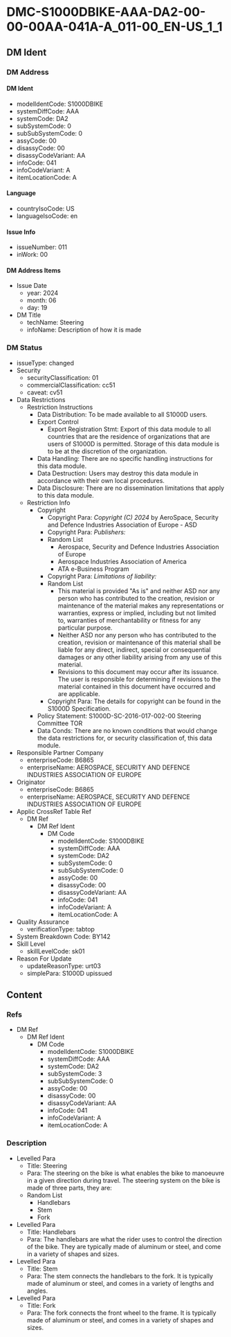 # DMC-S1000DBIKE-AAA-DA2-00-00-00AA-041A-A_011-00_EN-US_1_1

## DM Ident

### DM Address

#### DM Ident

*   modelIdentCode: S1000DBIKE
*   systemDiffCode: AAA
*   systemCode: DA2
*   subSystemCode: 0
*   subSubSystemCode: 0
*   assyCode: 00
*   disassyCode: 00
*   disassyCodeVariant: AA
*   infoCode: 041
*   infoCodeVariant: A
*   itemLocationCode: A

#### Language

*   countryIsoCode: US
*   languageIsoCode: en

#### Issue Info

*   issueNumber: 011
*   inWork: 00

#### DM Address Items

*   Issue Date
    *   year: 2024
    *   month: 06
    *   day: 19
*   DM Title
    *   techName: Steering
    *   infoName: Description of how it is made

### DM Status

*   issueType: changed
*   Security
    *   securityClassification: 01
    *   commercialClassification: cc51
    *   caveat: cv51
*   Data Restrictions
    *   Restriction Instructions
        *   Data Distribution: To be made available to all S1000D users.
        *   Export Control
            *   Export Registration Stmt: Export of this data module to all countries that are the residence of organizations that are users of S1000D is permitted. Storage of this data module is to be at the discretion of the organization.
        *   Data Handling: There are no specific handling instructions for this data module.
        *   Data Destruction: Users may destroy this data module in accordance with their own local procedures.
        *   Data Disclosure: There are no dissemination limitations that apply to this data module.
    *   Restriction Info
        *   Copyright
            *   Copyright Para: *Copyright (C) 2024* by AeroSpace, Security and Defence Industries Association of Europe - ASD
            *   Copyright Para: *Publishers:*
            *   Random List
                *   Aerospace, Security and Defence Industries Association of Europe
                *   Aerospace Industries Association of America
                *   ATA e-Business Program
            *   Copyright Para: *Limitations of liability:*
            *   Random List
                *   This material is provided "As is" and neither ASD nor any person who has contributed to the creation, revision or maintenance of the material makes any representations or warranties, express or implied, including but not limited to, warranties of merchantability or fitness for any particular purpose.
                *   Neither ASD nor any person who has contributed to the creation, revision or maintenance of this material shall be liable for any direct, indirect, special or consequential damages or any other liability arising from any use of this material.
                *   Revisions to this document may occur after its issuance. The user is responsible for determining if revisions to the material contained in this document have occurred and are applicable.
            *   Copyright Para: The details for copyright can be found in the S1000D Specification.
        *   Policy Statement: S1000D-SC-2016-017-002-00 Steering Committee TOR
        *   Data Conds: There are no known conditions that would change the data restrictions for, or security classification of, this data module.
*   Responsible Partner Company
    *   enterpriseCode: B6865
    *   enterpriseName: AEROSPACE, SECURITY AND DEFENCE INDUSTRIES ASSOCIATION OF EUROPE
*   Originator
    *   enterpriseCode: B6865
    *   enterpriseName: AEROSPACE, SECURITY AND DEFENCE INDUSTRIES ASSOCIATION OF EUROPE
*   Applic CrossRef Table Ref
    *   DM Ref
        *   DM Ref Ident
            *   DM Code
                *   modelIdentCode: S1000DBIKE
                *   systemDiffCode: AAA
                *   systemCode: DA2
                *   subSystemCode: 0
                *   subSubSystemCode: 0
                *   assyCode: 00
                *   disassyCode: 00
                *   disassyCodeVariant: AA
                *   infoCode: 041
                *   infoCodeVariant: A
                *   itemLocationCode: A
*   Quality Assurance
    *   verificationType: tabtop
*   System Breakdown Code: BY142
*   Skill Level
    *   skillLevelCode: sk01
*   Reason For Update
    *   updateReasonType: urt03
    *   simplePara: S1000D upissued

## Content

### Refs

*   DM Ref
    *   DM Ref Ident
        *   DM Code
            *   modelIdentCode: S1000DBIKE
            *   systemDiffCode: AAA
            *   systemCode: DA2
            *   subSystemCode: 3
            *   subSubSystemCode: 0
            *   assyCode: 00
            *   disassyCode: 00
            *   disassyCodeVariant: AA
            *   infoCode: 041
            *   infoCodeVariant: A
            *   itemLocationCode: A

### Description

*   Levelled Para
    *   Title: Steering
    *   Para: The steering on the bike is what enables the bike to manoeuvre in a given direction during travel. The steering system on the bike is made of three parts, they are:
    *   Random List
        *   Handlebars
        *   Stem
        *   Fork
*   Levelled Para
    *   Title: Handlebars
    *   Para: The handlebars are what the rider uses to control the direction of the bike. They are typically made of aluminum or steel, and come in a variety of shapes and sizes.
*   Levelled Para
    *   Title: Stem
    *   Para: The stem connects the handlebars to the fork. It is typically made of aluminum or steel, and comes in a variety of lengths and angles.
*   Levelled Para
    *   Title: Fork
    *   Para: The fork connects the front wheel to the frame. It is typically made of aluminum or steel, and comes in a variety of shapes and sizes.